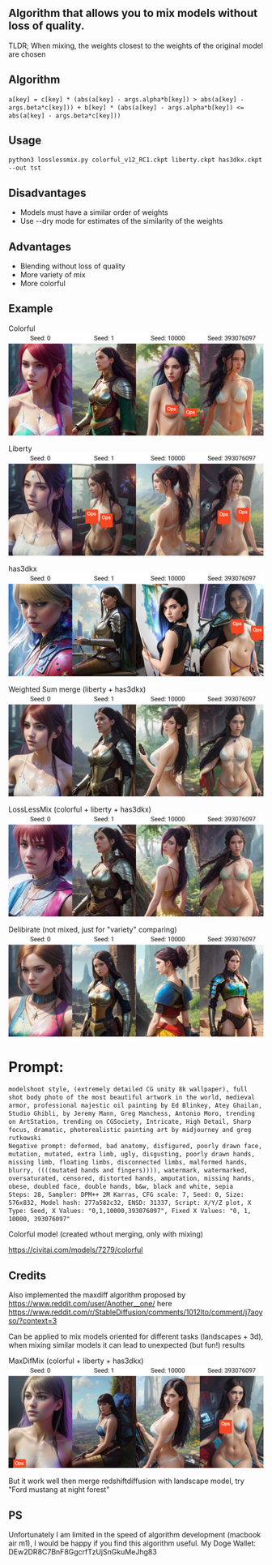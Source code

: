 ## Algorithm that allows you to mix models without loss of quality. 

TLDR; When mixing, the weights closest to the weights of the original model are chosen

## Algorithm

```
a[key] = c[key] * (abs(a[key] - args.alpha*b[key]) > abs(a[key] - args.beta*c[key])) + b[key] * (abs(a[key] - args.alpha*b[key]) <= abs(a[key] - args.beta*c[key]))
```
## Usage

```
python3 losslessmix.py colorful_v12_RC1.ckpt liberty.ckpt has3dkx.ckpt --out tst

```

## Disadvantages

 - Models must have a similar order of weights 
 - Use --dry mode for estimates of the similarity of the weights

## Advantages

 - Blending without loss of quality
 - More variety of mix
 - More colorful

## Example

 Colorful
 ![Colorful](examples/colorful.png?raw=true)

 Liberty
  ![Liberty](examples/liberty.png?raw=true)

 has3dkx
  ![has3dkx](examples/has3dkx.png?raw=true)

 Weighted Sum merge (liberty + has3dkx)
  ![ws05](examples/ws05.png?raw=true)

 LossLessMix (colorful + liberty + has3dkx)
  ![mindif](examples/mindif.png?raw=true)

 Delibirate (not mixed, just for "variety" comparing)
  ![delibirate](examples/delibirate.png?raw=true)

# Prompt:
```
modelshoot style, (extremely detailed CG unity 8k wallpaper), full shot body photo of the most beautiful artwork in the world, medieval armor, professional majestic oil painting by Ed Blinkey, Atey Ghailan, Studio Ghibli, by Jeremy Mann, Greg Manchess, Antonio Moro, trending on ArtStation, trending on CGSociety, Intricate, High Detail, Sharp focus, dramatic, photorealistic painting art by midjourney and greg rutkowski
Negative prompt: deformed, bad anatomy, disfigured, poorly drawn face, mutation, mutated, extra limb, ugly, disgusting, poorly drawn hands, missing limb, floating limbs, disconnected limbs, malformed hands, blurry, ((((mutated hands and fingers)))), watermark, watermarked, oversaturated, censored, distorted hands, amputation, missing hands, obese, doubled face, double hands, b&w, black and white, sepia
Steps: 28, Sampler: DPM++ 2M Karras, CFG scale: 7, Seed: 0, Size: 576x832, Model hash: 277a582c32, ENSD: 31337, Script: X/Y/Z plot, X Type: Seed, X Values: "0,1,10000,393076097", Fixed X Values: "0, 1, 10000, 393076097"
```
 Colorful model (created wthout merging, only with mixing)

https://civitai.com/models/7279/colorful

 ## Credits

Also implemented the maxdiff algorithm proposed by https://www.reddit.com/user/Another__one/ here https://www.reddit.com/r/StableDiffusion/comments/1012lto/comment/j7aoyso/?context=3


Can be applied to mix models oriented for different tasks (landscapes + 3d), when mixing similar models it can lead to unexpected (but fun!) results

MaxDifMix (colorful + liberty + has3dkx)
![maxdif](examples/maxdiff.png?raw=true)

But it work well then merge redshiftdiffusion with landscape model, try "Ford mustang at night forest"

## PS

Unfortunately I am limited in the speed of algorithm development (macbook air m1), I would be happy if you find this algorithm useful. My Doge Wallet: DEw2DR8C7BnF8GgcrfTzUjSnGkuMeJhg83